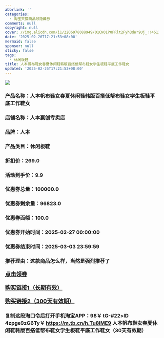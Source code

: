```yaml
---
abbrlink: ''
categories:
  - 淘宝天猫商品领隐藏券
comments: null
copyright: null
cover: //img.alicdn.com/i1/2206978088949/O1CN01P0PRlt2FyhQdWr9Uj_!!4611686018427387893-0-item_pic.jpg
date: '2025-02-26T17:21:53+08:00'
mermaid: false
sponsor: null
sticky: false
tags:
  - 休闲板鞋
title: 人本帆布鞋女春夏休闲鞋韩版百搭低帮布鞋女学生板鞋平底工作鞋女
updated: '2025-02-26T17:21:53+08:00'
--- 
```


![](//img.alicdn.com/i1/2206978088949/O1CN01P0PRlt2FyhQdWr9Uj_!!4611686018427387893-0-item_pic.jpg)

### 产品名称：人本帆布鞋女春夏休闲鞋韩版百搭低帮布鞋女学生板鞋平底工作鞋女
### 店铺名称：人本赢创专卖店
### 品牌：人本
### 产品类目：休闲板鞋
### 折扣价：269.0
### 活动到手价：9.9
### 优惠券总量：100000.0
### 优惠券剩余量：96823.0
### 优惠券面额：100.0
### 优惠券开始时间：2025-02-27 00:00:00	
### 优惠券结束时间：2025-03-03 23:59:59	
### 推荐理由：这款商品怎么样，当然是强烈推荐了

<p style="font-size: 18px; font-weight: bold;">
  <a href="https://uland.taobao.com/coupon/edetail?e=M%2FZHxWUU%2BgelhHvvyUNXZfh8CuWt5YH5OVuOuRD5gLJMmdsrkidbOWBzzpT26idJp%2BmFw3ON148lWjbYJ0uliBuzZee5%2Bf9ptWVOvQni3yDdIhbAvqY2sjd40uv771vJRSHvQe2jOLZ9pbNCYX0I%2BPP%2BWUTgK%2F%2B0I%2BtaUgbudUxA%2B536asYsLWVfKa%2BhVnNDNyMOHqw6x9%2F755BiZtKnmpjB6TX2HR3QQ5WKStDdyeTLAJho1Tgm24y1rRo98IyIzxHHRjXbSzC3GXpSbfs48vtCc%2Be3FRnqWxhlkz9WeEh2XMg%2F4%2Bl5%2Fe9wByDYylf8fY7Ktdyt7%2BSyHVvYwF84GiUzVkkdwsIm&traceId=21665f9817407225954674899d132c&union_lens=lensId%3AOPT%401740722611%40212cf928_0e58_1954b2725ed_570f%4001%40eyJmbG9vcklkIjo3MzM1NH0ie" target="_blank">点击领券</a>
</p>
<p style="font-size: 18px; font-weight: bold;">
  <a href="https://s.click.taobao.com/t?e=m%3D2%26s%3DhNWu8x4ll2xw4vFB6t2Z2ueEDrYVVa64K7Vc7tFgwiHjf2vlNIV67kyLuerTQxoGxF5AHBg6Tr73ID%2FV1RqsF4wnCJeELi4I%2FIEn%2BS1IjHAB0ghlTd7WlZVm%2FOAUUFw71qrpxiwMoCNxc1AtbZGVS1yCL0ifaiCHl%2BojhbL2u9bNEPXytV9ALoS4zvCRUrquvpzdB6brDsH%2Bj3%2F%2BdNDj6jEG1SOVrTtqP2b%2BqJEAFzmi4CnB9iYDspWfW1bCLybhJQ3p4ljaPTaPgysBSxHfUOXVLEPDWL24%2FufIeaShmLvWGPPZ03CRxN2lx8PIZ2eO9FaRdBmAI73GDmntuH4VtA%3D%3D" target="_blank">购买链接1（长期有效）</a>
</p>
<p style="font-size: 18px; font-weight: bold;">
  <a href="https://s.click.taobao.com/xbZLRYs" target="_blank">购买链接2（300天有效期）</a>
</p>

### 复制这段淘口令后打开手机淘宝APP：98￥ tG-#22>lD 4zpge9zG6Ty￥ https://m.tb.cn/h.Tu8IME9  人本帆布鞋女春夏休闲鞋韩版百搭低帮布鞋女学生板鞋平底工作鞋女（30天有效期）
